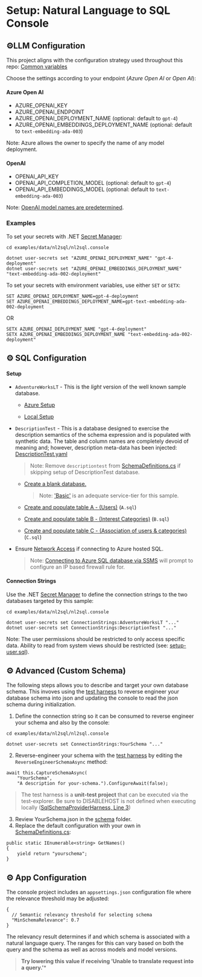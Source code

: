 # Setup: Natural Language to SQL Console

## ⚙️LLM Configuration

This project aligns with the configuration strategy used throughout this repo: 
[Common variables](https://github.com/microsoft/semantic-kernel/tree/main/dotnet/samples/KernelSyntaxExamples/README.md)

Choose the settings according to your endpoint (*Azure Open AI* or *Open AI*):

#### Azure Open AI
- AZURE_OPENAI_KEY
- AZURE_OPENAI_ENDPOINT
- AZURE_OPENAI_DEPLOYMENT_NAME (optional: default to `gpt-4`)
- AZURE_OPENAI_EMBEDDINGS_DEPLOYMENT_NAME (optional: default to `text-embedding-ada-003`)

Note: Azure allows the owner to specify the name of any model deployment.

#### OpenAI
- OPENAI_API_KEY
- OPENAI_API_COMPLETION_MODEL (optional: default to `gpt-4`)
- OPENAI_API_EMBEDDINGS_MODEL (optional: default to `text-embedding-ada-003`)

Note: [OpenAI model names are predetermined](https://platform.openai.com/docs/models/overview).

### Examples
To set your secrets with .NET 
[Secret Manager](https://learn.microsoft.com/en-us/aspnet/core/security/app-secrets):

```
cd examples/data/nl2sql/nl2sql.console

dotnet user-secrets set "AZURE_OPENAI_DEPLOYMENT_NAME" "gpt-4-deployment"
dotnet user-secrets set "AZURE_OPENAI_EMBEDDINGS_DEPLOYMENT_NAME" "text-embedding-ada-002-deployment"
```

To set your secrets with environment variables, use either `SET` or `SETX`:
```
SET AZURE_OPENAI_DEPLOYMENT_NAME=gpt-4-deployment
SET AZURE_OPENAI_EMBEDDINGS_DEPLOYMENT_NAME=gpt-text-embedding-ada-002-deployment
```
OR
```
SETX AZURE_OPENAI_DEPLOYMENT_NAME "gpt-4-deployment"
SETX AZURE_OPENAI_EMBEDDINGS_DEPLOYMENT_NAME "text-embedding-ada-002-deployment"
```
## ⚙️ SQL Configuration

#### Setup

- `AdventureWorksLT` - This is the *light* version of the well known sample database.
    - [Azure Setup](https://learn.microsoft.com/sql/samples/adventureworks-install-configure#deploy-to-azure-sql-database)

    - [Local Setup](https://learn.microsoft.com/sql/samples/adventureworks-install-configure#download-backup-files)
    
- `DescriptionTest` - This is a database designed to exercise the description semantics of the schema expression and is populated with synthetic data.  The table and column names are completely devoid of meaning and; however, description meta-data has been injected: [DescriptionTest.yaml](./schema/DescriptionTest.yaml)

    > Note: Remove `descriptiontest` from [SchemaDefinitions.cs](../nl2sql.console/SchemaDefinitions.cs) if skipping setup of DescriptionTest database.

    - [Create a blank database.](https://learn.microsoft.com/en-us/azure/azure-sql/database/single-database-create-quickstart?view=azuresql&tabs=azure-portal)
        > Note: ['Basic'](https://learn.microsoft.com/en-us/azure/azure-sql/database/purchasing-models?view=azuresql-db) is an adequate service-tier for this sample.
    - [Create and populate table A - (Users)](./sql/DescriptionTest) (`A.sql`)

    - [Create and populate table B - (Interest Categories)](./sql/DescriptionTest) (`B.sql`)
    - [Create and populate table C - (Association of users & categories)](./sql/DescriptionTest) (`C.sql`)
- Ensure [Network Access](https://learn.microsoft.com/en-us/azure/azure-sql/database/connectivity-settings?view=azuresql&tabs=azure-portal) if connecting to Azure hosted SQL.
    > Note: [Connecting to Azure SQL database via SSMS](https://learn.microsoft.com/en-us/sql/ssms/object/connect-to-an-instance-from-object-explorer) will prompt to configure an IP based firewall rule for.

#### Connection Strings
Use the .NET [Secret Manager](https://learn.microsoft.com/en-us/aspnet/core/security/app-secrets)
to define the connection strings to the two databases targeted by this sample:

```
cd examples/data/nl2sql/nl2sql.console

dotnet user-secrets set ConnectionStrings:AdventureWorksLT "..."
dotnet user-secrets set ConnectionStrings:DescriptionTest "..."
```

Note: The user permissions should be restricted to only access specific data.  Ability to read from system views should be restricted (see: [setup-user.sql](./sql/setup-user.sql)).

## ⚙️ Advanced (Custom Schema)
The following steps allows you to describe and target your own database schema.  This invoves using the [test harness](../nl2sql.harness/SqlSchemaProviderHarness.cs) to reverse engineer your database schema into json and updating the console to read the json schema during initialization.

1. Define the connection string so it can be consumed to reverse engineer your schema and also by the console:
```
cd examples/data/nl2sql/nl2sql.console

dotnet user-secrets set ConnectionStrings:YourSchema "..."
```
2. Reverse-engineer your schema with the [test harness](../nl2sql.harness/SqlSchemaProviderHarness.cs) by editing the `ReverseEngineerSchemaAsync` method:
```
await this.CaptureSchemaAsync(
    "YourSchema",
    "A description for your-schema.").ConfigureAwait(false);
```

> The test harness is a **unit-test project** that can be executed via the test-explorer.  Be sure to DISABLEHOST is not defined when executing locally ([SqlSchemaProviderHarness, Line 3](../nl2sql.harness/SqlSchemaProviderHarness.cs))

3. Review YourSchema.json in the [schema](./schema/) folder.
4. Replace the default configuration with your own in [SchemaDefinitions.cs](../nl2sql.console/SchemaDefinitions.cs):
```
public static IEnumerable<string> GetNames()
{
    yield return "yourschema";
}
```

## ⚙️ App Configuration
The console project includes an `appsettings.json` configuration file where the relevance threshold may be adjusted:
```
{
  // Semantic relevancy threshold for selecting schema
  "MinSchemaRelevance": 0.7
}
```
The relevancy result determines if and which schema is associated with a natural language query.  The ranges for this can vary based on both the query and the schema as well as across models and model versions.  

>**Try lowering this value if receiving 'Unable to translate request into a query.'***
